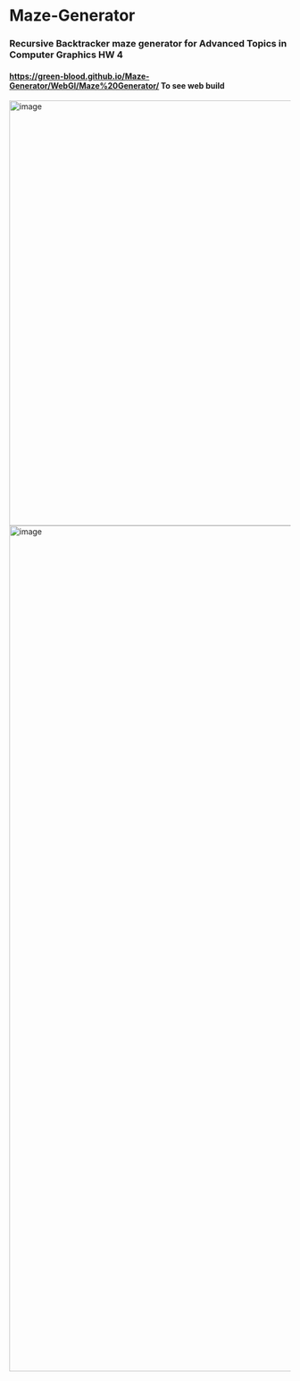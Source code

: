 # Maze-Generator
### Recursive Backtracker maze generator for Advanced Topics in Computer Graphics HW 4 
#### https://green-blood.github.io/Maze-Generator/WebGl/Maze%20Generator/ To see web build
<img width="760" alt="image" src="https://user-images.githubusercontent.com/23434956/166153961-363fc7b0-32bf-48ad-a491-2ae91309cdf6.png">
<img width="1512" alt="image" src="https://user-images.githubusercontent.com/23434956/166153973-d656d6b0-62c4-4ef9-920e-808420ea4ac3.png">
